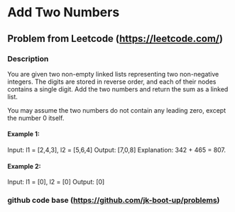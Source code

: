 # Add Two Numbers

## Problem from Leetcode (https://leetcode.com/)

### Description
You are given two non-empty linked lists representing two non-negative integers. The digits are stored in reverse order, and each of their nodes contains a single digit. Add the two numbers and return the sum as a linked list.

You may assume the two numbers do not contain any leading zero, except the number 0 itself.



#### Example 1:


Input: l1 = [2,4,3], l2 = [5,6,4]
Output: [7,0,8]
Explanation: 342 + 465 = 807.

#### Example 2:

Input: l1 = [0], l2 = [0]
Output: [0]

### github code base (https://github.com/jk-boot-up/problems)